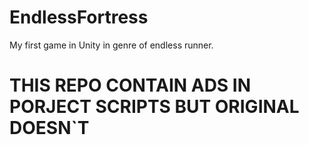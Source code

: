 # EndlessFortress
My first game in Unity in genre of endless runner.

# THIS REPO CONTAIN ADS IN PORJECT SCRIPTS BUT ORIGINAL DOESN`T
